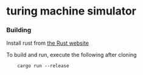 # turing machine simulator

### Building
Install rust from [the Rust website](https://www.rust-lang.org/)

To build and run, execute the following after cloning

```
    cargo run --release
```
